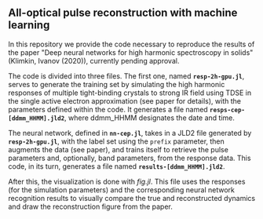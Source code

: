 ## All-optical pulse reconstruction with machine learning

In this repository we provide the code necessary to reproduce the results of the paper "Deep neural networks for high harmonic spectroscopy in solids" (Klimkin, Ivanov (2020)), currently pending approval.

The code is divided into three files. The first one, named **`resp-2h-gpu.jl`**, serves to generate the training set by simulating the high harmonic responses of multiple tight-binding crystals to strong IR field using TDSE in the single active electron approximation (see paper for details), with the parameters defined within the code. 
It generates a file named **`resps-cep-[ddmm_HHMM].jld2`**, where ddmm_HHMM designates the date and time. 

The neural network, defined in **`nn-cep.jl`**, takes in a JLD2 file generated by **`resp-2h-gpu.jl`**, with the label set using the `prefix` parameter, then augments the data (see paper), and trains itself to retrieve the pulse parameters and, optionally, band parameters, from the response data.
This code, in its turn, generates a file named **`results-[ddmm_HHMM].jld2`**.

After this, the visualization is done with *fig.jl*. This file uses the responses (for the simulation parameters) and the corresponding neural network recognition results to visually compare the true and reconstructed dynamics and draw the reconstruction figure from the paper.
